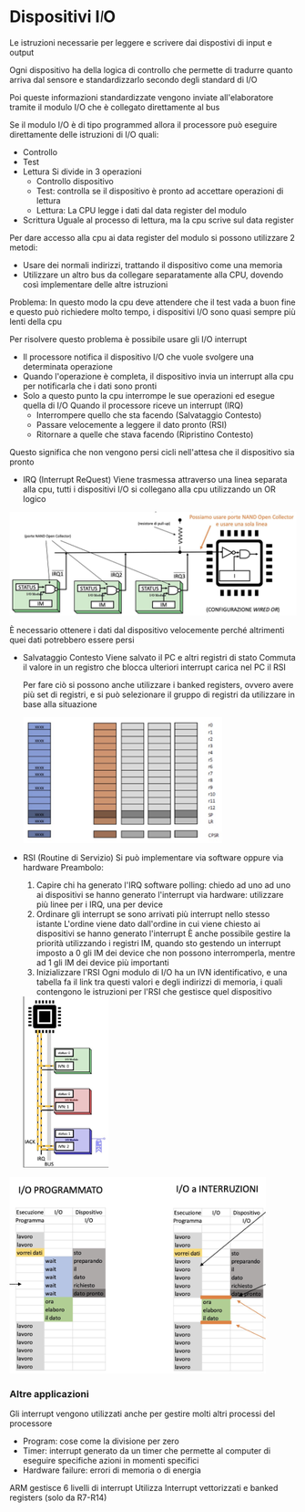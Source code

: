 # Dispositivi I᜵O

Le istruzioni necessarie per leggere e scrivere dai dispostivi di input e output

Ogni dispositivo ha della logica di controllo che permette di tradurre quanto arriva dal sensore e standardizzarlo secondo degli standard di I/O

Poi queste informazioni standardizzate vengono inviate all'elaboratore tramite il modulo I/O che è collegato direttamente al bus

Se il modulo I/O è di tipo programmed allora il processore può eseguire direttamente delle istruzioni di I/O quali:

-   Controllo
-   Test
-   Lettura
    Si divide in 3 operazioni
    -   Controllo dispositivo
    -   Test: controlla se il dispositivo è pronto ad accettare operazioni di lettura
    -   Lettura: La CPU legge i dati dal data register del modulo
-   Scrittura
    Uguale al processo di lettura, ma la cpu scrive sul data register

Per dare accesso alla cpu ai data register del modulo si possono utilizzare 2 metodi:

-   Usare dei normali indirizzi, trattando il dispositivo come una memoria
-   Utilizzare un altro bus da collegare separatamente alla CPU, dovendo così implementare delle altre istruzioni

Problema:
In questo modo la cpu deve attendere che il test vada a buon fine e questo può richiedere molto tempo, i dispositivi I/O sono quasi sempre più lenti della cpu

Per risolvere questo problema è possibile usare gli I/O interrupt

-   Il processore notifica il dispositivo I/O che vuole svolgere una determinata operazione
-   Quando l'operazione è completa, il dispositivo invia un interrupt alla cpu per notificarla che i dati sono pronti
-   Solo a questo punto la cpu interrompe le sue operazioni ed esegue quella di I/O
    Quando il processore riceve un interrupt (IRQ)
    -   Interrompere quello che sta facendo (Salvataggio Contesto)
    -   Passare velocemente a leggere il dato pronto (RSI)
    -   Ritornare a quelle che stava facendo (Ripristino Contesto)

Questo significa che non vengono persi cicli nell'attesa che il dispositivo sia pronto

-   IRQ (Interrupt ReQuest)
    Viene trasmessa attraverso una linea separata alla cpu, tutti i dispositivi I/O si collegano alla cpu utilizzando un OR logico

![Interrupt](assets/Interrupt.jpg)

È necessario ottenere i dati dal dispositivo velocemente perché altrimenti quei dati potrebbero essere persi

-   Salvataggio Contesto
    Viene salvato il PC e altri registri di stato
    Commuta il valore in un registro che blocca ulteriori interrupt
    carica nel PC il RSI

    Per fare ciò si possono anche utilizzare i banked registers, ovvero avere più set di registri, e si può selezionare il gruppo di registri da utilizzare in base alla situazione

      <img src="assets/salvataggio_contesto.jpg" width="350">

-   RSI (Routine di Servizio)
    Si può implementare via software oppure via hardware
    Preambolo:

    1.  Capire chi ha generato l'IRQ
        software polling: chiedo ad uno ad uno ai dispositivi se hanno generato l'interrupt
        via hardware: utilizzare più linee per i IRQ, una per device
    2.  Ordinare gli interrupt se sono arrivati più interrupt nello stesso istante
        L'ordine viene dato dall'ordine in cui viene chiesto ai dispositivi se hanno generato l'interrupt
        È anche possibile gestire la priorità utilizzando i registri IM, quando sto gestendo un interrupt imposto a 0 gli IM dei device che non possono interromperla, mentre ad 1 gli IM dei device più importanti
    3.  Inizializzare l'RSI
        Ogni modulo di I/O ha un IVN identificativo, e una tabella fa il link tra questi valori e degli indirizzi di memoria, i quali contengono le istruzioni per l'RSI che gestisce quel dispositivo

      <img src="assets/RSI.jpg" width="150">

<img src="assets/IO_differenze.jpg" width="450">

### Altre applicazioni

Gli interrupt vengono utilizzati anche per gestire molti altri processi del processore

-   Program: cose come la divisione per zero
-   Timer: interrupt generato da un timer che permette al computer di eseguire specifiche azioni in momenti specifici
-   Hardware failure: errori di memoria o di energia

ARM gestisce 6 livelli di interrupt
Utilizza Interrupt vettorizzati e banked registers (solo da R7-R14)
